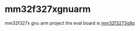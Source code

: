 # mm32f327xgnuarm
mm32f327x gnu arm project
the eval board is [mm32f3273g9p](https://www.mindmotion.com.cn/support/development_tools/evaluation_boards/evboard/mm32f3273g9p/ "mm32F327x EV board") 

